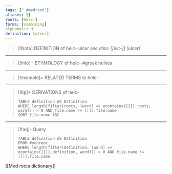 ```yaml
---
tags: [" #medroot"]
aliases: []
roots: [helc-]
forms: [combining]
alphabet:: H
definition: [ulcer]
---
```

>[!Note] DEFINITION of helc-
>ulcer
>*see also: [[elc-]] (ulcer)*
_____
>[!info]+ ETYMOLOGY of helc-
>#greek helkos
_____
>[!example]+ RELATED TERMS to helc-
>
_____
>[!tip]+ DERIVATIONS of helc-
>```dataview
>TABLE definition AS Definition 
>WHERE length(filter(roots, (word) => econtains([[]].roots, word))) > 0 AND file.name != [[]].file.name
>SORT file.name ASC
>```
____
>[!faq]- Query
>```dataview
>TABLE definition AS Definition
>FROM #medroot
>WHERE length(filter(definition, (word) => econtains([[]].definition, word))) > 0 AND file.name != [[]].file.name
>```

[[Med roots dictionary]]